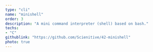 ```yaml
---
type: "cli"
name: "minishell"
order: 3
description: "A mini command interpreter (shell) based on bash."
techs:
- "C"
githublink: "https://github.com/Scienitive/42-minishell"
photo: true
---
```


